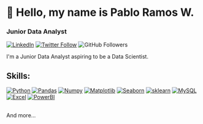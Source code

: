 # 👋 Hello, my name is Pablo Ramos W.
### Junior Data Analyst


[![LinkedIn](https://img.shields.io/badge/LinkedIn-0077B5?style=for-the-badge&logo=linkedin&logoColor=white)](https://www.linkedin.com/in/pablo-ramos-39a757230/)
[![Twitter Follow](twitter/url?url=https%3A%2F%2Fshields.io)](https://twitter.com/pablojrw)
![GitHub Followers](https://img.shields.io/github/Followers/PabloJRW?style=Social)

I'm a Junior Data Analyst aspiring to be a Data Scientist.

## Skills:
[![Python](https://img.shields.io/badge/Python-yellow?style=for-the-badge&logo=python&labelColor=101010&logoColor=white)]()
[![Pandas](https://img.shields.io/badge/Pandas-red?style=for-the-badge&logo=pandas&labelColor=101010)]()
[![Numpy](https://img.shields.io/badge/Numpy-4479A1?style=for-the-badge&logo=numpy&logoColor=white&labelColor=101010)]()
[![Matplotlib](https://img.shields.io/badge/matplotlib-4479A1?style=for-the-badge&logo=matplotlib-pyplot)]()
[![Seaborn](https://img.shields.io/badge/Seaborn-blue?style=for-the-badge&logo=seaborn)]()
[![sklearn](https://img.shields.io/badge/sklearn-4479A1?style=for-the-badge&logo=seaborn&logoColor=white&labelColor=101010)]()
[![MySQL](https://img.shields.io/badge/MySQL-4479A1?style=for-the-badge&logo=mysql&logoColor=white&labelColor=101010)]()
[![Excel](https://img.shields.io/badge/Excel-217346?style=for-the-badge&logo=microsoft-excel&logoColor=white&labelColor=101010)]()
[![PowerBI](https://img.shields.io/badge/PowerBI-yellow?style=for-the-badge&logo=microsoft-powerbi&logoColor=white&labelColor=101010)]()

</br>
And more...
